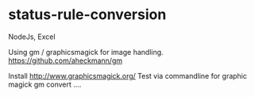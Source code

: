 # status-rule-conversion
NodeJs, Excel

Using gm / graphicsmagick for image handling.
https://github.com/aheckmann/gm

Install http://www.graphicsmagick.org/
Test via commandline for graphic magick
gm convert ....
